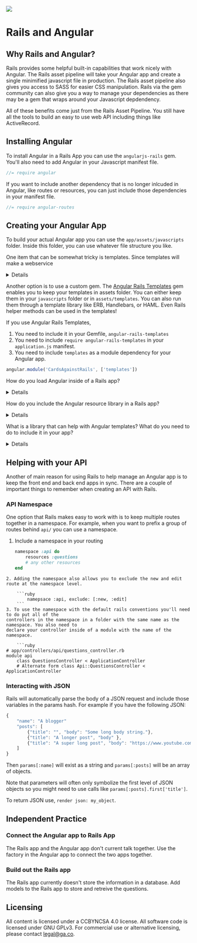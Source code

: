 <!--
Creator: <Name>
Market: SF
-->

![](https://ga-dash.s3.amazonaws.com/production/assets/logo-9f88ae6c9c3871690e33280fcf557f33.png)

# Rails and Angular 

## Why Rails and Angular?
Rails provides some helpful built-in capabilities that work nicely with Angular. The Rails 
asset pipeline will take your Angular app and create a single minimified javascript file in 
production. The Rails asset pipeline also gives you access to SASS for easier CSS manipulation.
Rails via the gem community can also give you a way to manage your dependencies as there may be 
a gem that wraps around your Javascript depdendency. 

All of these benefits come just from the Rails Asset Pipeline. You still have all the tools to 
build an easy to use web API including things like ActiveRecord. 

## Installing Angular 
To install Angular in a Rails App you can use the ``angularjs-rails`` gem. You'll also need to
 add Angular in your Javascript manifest file.
```js
//= require angular
```

If you want to include another dependency that is no longer inlcuded in Angular, like routes
 or resources, you can just include those dependencies in your manifest file. 
```js
//= require angular-routes
```

## Creating your Angular App
To build your actual Angular app you can use the ``app/assets/javascripts`` folder. Inside 
this folder, you can use whatever file structure you like.

One item that can be somewhat tricky is templates. Since templates will make a webservice 
<details>
We can use a templates folder in the public directory. 
</details>

Another option is to use a custom gem. The [Angular Rails Templates](https://github.com/pitr/angular-rails-templates)
gem enables you to keep your templates in assets folder. You can either keep them in your 
``javascripts`` folder or in ``assets/templates``. You can also run them through a template library like ERB, Handlebars, or HAML. Even Rails helper methods can be used in the templates!

If you use Angular Rails Templates, 

1. You need to include it in your Gemfile, ``angular-rails-templates``
2. You need to include ``require angular-rails-templates`` in your ``application.js`` manifest.
3. You need to include ``templates`` as a module dependency for your Angular app.
```js
angular.module('CardsAgainstRails', ['templates'])
```

How do you load Angular inside of a Rails app?
<details>
Include the ``angularjs-rails`` gem in your Gemfile and include ``angular`` in the Javascript 
manifest.
</details>

How do you include the Angular resource library in a Rails app?
<details>
Include the ``angularjs-rails`` gem and include ``angular-resource`` in the Javascript manifest.
</details>

What is a library that can help with Angular templates? What do you need to do to include it
 in your app?
<details>
angular-rails-templates is the gem. It needs to be included in the Gemfile, the Javascript 
manifest, and the Angular app to work.
</details>

## Helping with your API
Another of main reason for using Rails to help manage an Angular app is to keep the front end 
and back end apps in sync.  There are a couple of important things to remember when creating an API with Rails.

### API Namespace
One option that Rails makes easy to work with is to keep multiple routes together in a 
namespace. For example, when you want to prefix a group of routes behind ``api/`` you can use a
namespace.

1. Include a namespace in your routing 
	
	```ruby
	namespace :api do 
		resources :questions
		# any other resources 
	end
```
2. Adding the namespace also allows you to exclude the new and edit route at the namespace level. 
	
	```ruby
		namepsace :api, exclude: [:new, :edit] 
	```
3. To use the namespace with the default rails conventions you'll need to do put all of the 
controllers in the namespace in a folder with the same name as the namespace. You also need to 
declare your controller inside of a module with the name of the namespace.
	
	```ruby 
# app/controllers/api/questions_controller.rb
module api
	class QuestionsController < ApplicationController
	# Alternate form class Api::QuestionsController < ApplicationController
```

### Interacting with JSON 
Rails will automatically parse the body of a JSON request and include those variables in the 
params hash. For example if you have the following JSON:
```js
{
	"name": "A blogger"
	"posts": [
		{"title": "", "body": "Some long body string."},
		{"title": "A longer post", "body" },
		{"title": "A super long post", "body": "https://www.youtube.com/watch?v=9KtzdP7mR-4"}
	]
}
```
Then ``params[:name]`` will exist as a string and ``params[:posts]`` will be an array of 
objects.

Note that parameters will often only symbolize the first level of JSON objects so you might 
need to use calls like ``params[:posts].first['title']``.

To return JSON use, ``render json: my_object``. 

## Independent Practice

### Connect the Angular app to Rails App
The Rails app and the Angular app don't current talk together. Use the factory in the Angular 
app to connect the two apps together.

### Build out the Rails app
The Rails app currently doesn't store the information in a database. Add models to the Rails 
app to store and retreive the questions.

## Licensing
All content is licensed under a CC­BY­NC­SA 4.0 license.
All software code is licensed under GNU GPLv3. For commercial use or alternative licensing, please contact legal@ga.co.
